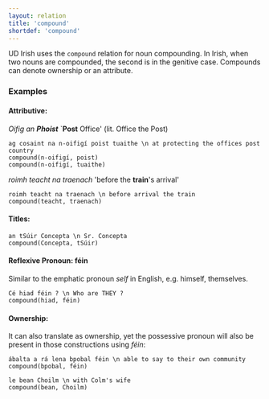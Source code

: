 ```yaml
---
layout: relation
title: 'compound'
shortdef: 'compound'
---
```


UD Irish uses the `compound` relation for noun compounding. In Irish, when two nouns are compounded, the second is in the genitive case. Compounds can denote ownership or  an attribute.

### Examples

#### Attributive:

_Oifig an <b>Phoist</b>_ `<b>Post</b> Office'   (lit. Office the Post)

~~~ sdparse
ag cosaint na n-oifigí poist tuaithe \n at protecting the offices post country
compound(n-oifigí, poist)
compound(n-oifigí, tuaithe)
~~~

_roimh teacht na traenach_ 'before the <b>train</b>'s arrival'

~~~ sdparse
roimh teacht na traenach \n before arrival the train
compound(teacht, traenach)
~~~


#### Titles:

~~~ sdparse
an tSúir Concepta \n Sr. Concepta
compound(Concepta, tSúir)
~~~


#### Reflexive Pronoun: féin

Similar to the emphatic pronoun _self_ in English, e.g. himself, themselves.

~~~ sdparse
Cé hiad féin ? \n Who are THEY ?
compound(hiad, féin)
~~~ 

#### Ownership:

It can also translate as ownership, yet the possessive pronoun will also be present in those constructions using _féin_:

~~~ sdparse
ábalta a rá lena bpobal féin \n able to say to their own community
compound(bpobal, féin)
~~~


~~~ sdparse
le bean Choilm \n with Colm's wife
compound(bean, Choilm)
~~~






